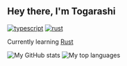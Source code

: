 ## Hey there, I'm Togarashi

[![typescript]](https://www.typescriptlang.org/)
[![rust]](https://www.rust-lang.org/)

Currently learning [Rust](https://www.rust-lang.org)

![My GitHub stats](https://github-readme-stats.vercel.app/api?username=TogarashiPepper&theme=prussian&show_icons=true&hide_border=true)
![My top languages](https://github-readme-stats.vercel.app/api/top-langs/?username=TogarashiPepper&layout=compact&langs_count=6&hide_border=true&theme=prussian)

[typescript]: https://img.shields.io/badge/typescript-3178c6?style=for-the-badge&labelColor=3178c6&logoColor=white&logo=typescript
[rust]: https://img.shields.io/badge/rust-FF7043?style=for-the-badge&labelColor=231F20&logoColor=FF7043&logo=rust
